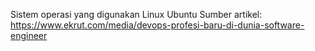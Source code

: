 Sistem operasi yang digunakan Linux Ubuntu
Sumber artikel: https://www.ekrut.com/media/devops-profesi-baru-di-dunia-software-engineer
